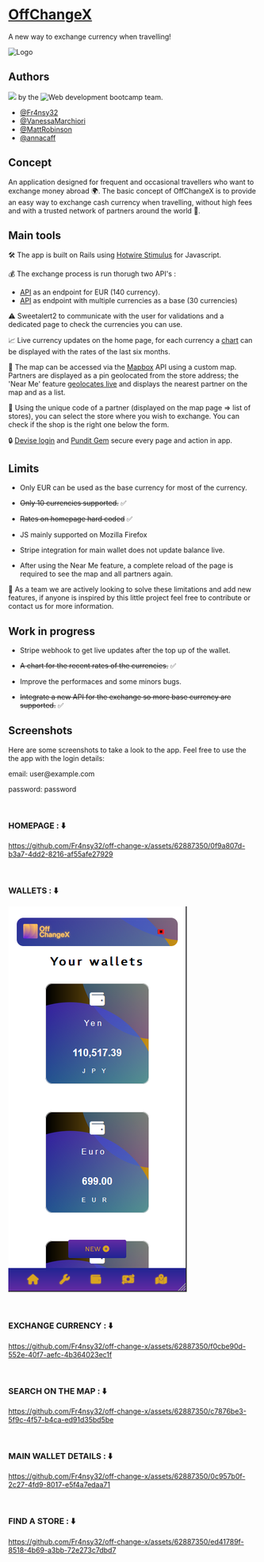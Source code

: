 
# [OffChangeX](https://www.offchangex.com/)

A new way to exchange currency when travelling!


![Logo](https://www.offchangex.com/assets/logo-9369f4cd61bc09b214431f596a0c2185b0b92c7576c358efec9a0210ccf33bec.png)


## Authors

<img src="http://ForTheBadge.com/images/badges/built-with-love.svg" />   by the ![Web development bootcamp](https://www.lewagon.com) team.

- [@Fr4nsy32](https://github.com/Fr4nsy32)
- [@VanessaMarchiori](https://github.com/VanessaMarchiori)
- [@MattRobinson](https://github.com/MattRobinson)
- [@annacaff](https://github.com/annacaff)



## Concept
An application designed for frequent and occasional travellers who want to exchange money abroad 🌍.
The basic concept of OffChangeX is to provide an easy way to exchange cash currency when travelling, without high fees and with a trusted network of partners around the world 🤝.

## Main tools
🛠️ The app is built on Rails using [Hotwire Stimulus](https://stimulus.hotwired.dev/) for Javascript.

💰 The exchange process is run thorugh two API's :
- [API](https://exchangeratesapi.io/) as an endpoint for EUR (140 currency).
- [API](https://www.frankfurter.app/) as endpoint with multiple currencies as a base (30 currencies)

⚠️ Sweetalert2 to communicate with the user for validations and a dedicated page to check the currencies you can use.

📈 Live currency updates on the home page, for each currency a [chart](https://www.chartjs.org/) can be displayed with the rates of the last six months.

📌 The map can be accessed via the [Mapbox](https://www.mapbox.com/) API using a custom map. Partners are displayed as a pin geolocated from the store address;
the 'Near Me' feature [geolocates live](https://github.com/alexreisner/geocoder) and displays the nearest partner on the map and as a list.

🔢 Using the unique code of a partner (displayed on the map page => list of stores), you can select the store where you wish to exchange. You can check if the shop is the right one below the form.

🔒 [Devise login](https://github.com/heartcombo/devise) and [Pundit Gem](https://github.com/varvet/pundit) secure every page and action in app.

## Limits

- Only EUR can be used as the base currency for most of the currency.

- <s>Only 10 currencies supported.</s> ✅

- <s>Rates on homepage hard coded</s> ✅

- JS mainly supported on Mozilla Firefox

- Stripe integration for main wallet does not update balance live.

- After using the Near Me feature, a complete reload of the page is required to see the map and all partners again.

💪 As a team we are actively looking to solve these limitations and add new features, if anyone is inspired by this little project feel free to contribute or contact us for more information.
## Work in progress

- Stripe webhook to get live updates after the top up of the wallet.

- <s>A chart for the recent rates of the currencies.</s> ✅

- Improve the performaces and some minors bugs.

- <s>Integrate a new API for the exchange so more base currency are supported.</s> ✅

## Screenshots

<p>Here are some screenshots to take a look to the app. Feel free to use the the app with the login details:</p>
<p>email: user@example.com</p>
<p>password: password </p>

<br>

<h3> HOMEPAGE : ⬇️ </h3>


https://github.com/Fr4nsy32/off-change-x/assets/62887350/0f9a807d-b3a7-4dd2-8216-af55afe27929


<br>
<h3> WALLETS : ⬇️ </h3>

![Wallets](/app/assets/images/Wallet.png)


<br>
<h3> EXCHANGE CURRENCY : ⬇️ </h3>



https://github.com/Fr4nsy32/off-change-x/assets/62887350/f0cbe90d-552e-40f7-aefc-4b364023ec1f




<br>
<h3> SEARCH ON THE MAP : ⬇️ </h3>



https://github.com/Fr4nsy32/off-change-x/assets/62887350/c7876be3-5f9c-4f57-b4ca-ed91d35bd5be


<br>

<h3> MAIN WALLET DETAILS : ⬇️ </h3>

https://github.com/Fr4nsy32/off-change-x/assets/62887350/0c957b0f-2c27-4fd9-8017-e5f4a7edaa71



<br>
<h3> FIND A STORE : ⬇️ </h3>


https://github.com/Fr4nsy32/off-change-x/assets/62887350/ed41789f-8518-4b69-a3bb-72e273c7dbd7










